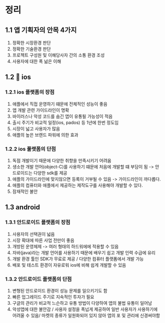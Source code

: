 # 정리

## 1.1 앱 기획자의 안목 4가지
1. 정확한 시장환경 판단
2. 정확한 기술환경 판단
3. 프로젝트 구성원 및 이해당사자 간의 소통 환경 조성
4. 사용자에 대한 폭 넒은 이해

## 1.2 📱 ios

### 1.2.1 ios 플랫폼의 장점
1. 애플에서 직접 운영하기 떄문에 전체적인 성능이 좋음
2. 앱 개발 관련 가이드라인이 명확
3. 바이러스나 악성 코드를 숨긴 앱이 유통될 가능성이 적음
4. 출시 주기가 비교적 일정(ios, pados) 등 1년에 한번 정도임
5. 시장이 넓고 사용자가 많음
6. 애플의 높은 브랜드 파워에 의한 효과


### 1.2.2 ios 풀랫폼의 단점
1. 독점 개발이기 때문에 다양한 취향을 만족시키기 어려움
2. 생소한 개발 언어(object-C)를 사용하기 떄문에 처음에 개발할 떄 부담이 됨 -> 안드로이드는 다양한 sdk를 제공
3. 애플의 가이드라인에 맞지않으면 등록이 거부될 수 있음 -> 가이드라인이 까다롭다.
4. 애플의 컴퓨터와 애플에서 제공하는 제작도구를 사용해야 개발할 수 있다.
5. 잠재적인 불안

## 1.3 android

### 1.3.1 안드로이드 플랫폼의 장점
1. 사용자의 선택권이 넓음
2. 시장 확대에 따른 사업 전만이 좋음
3. 개방된 운영체제 -> 여러 형태의 하드워에에 적용할 수 있음
4. 자바(java)라는 개발 언어를 사용하기 때문에 배우기 쉽고 개발 인력 수급에 유리
5. 개발 환경 툴인 SDK가 무료로 제공 / 다양한 컴퓨터 플랫폼에서 개발 가능
6. 배포 및 테스트 환경이 자유로워 ios에 비해 쉽게 개발할 수 있음

### 1.3.2 안드로이드 플랫폼의 단점
1. 변형된 안드로이드 환경이 성능 문제를 일으키기도 함
2. 빠른 업그레이드 주기로 지속적인 투자가 필요
3. 구글의 관리가 비교적 느슨하고 유통 방법이 다양하여 앱의 불법 유통이 일어남
4. 악성앱에 대한 불안감 / 사용자 설정을 폭넙게 제공하여 일반 사용자가 사용하기에 어려울 수 있음/ 마켓의 종류가 일원화되어 있지 않아 앱의 포 및 관리에 신경써야함
